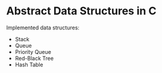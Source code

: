 # Abstract Data Structures in C

Implemented data structures:
* Stack
* Queue
* Priority Queue
* Red-Black Tree
* Hash Table
